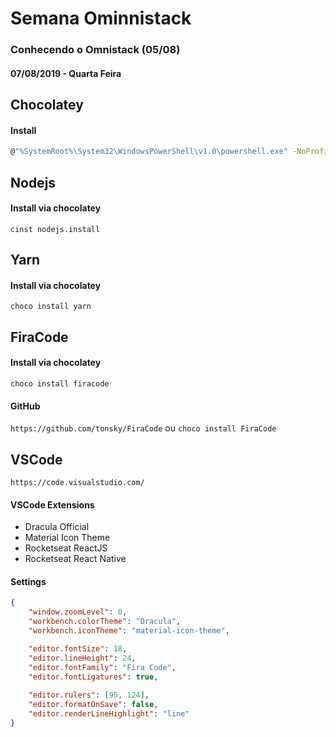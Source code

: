 # Semana Ominnistack
### Conhecendo o Omnistack (05/08)
#### 07/08/2019 - Quarta Feira

## Chocolatey
#### Install
```bash
@"%SystemRoot%\System32\WindowsPowerShell\v1.0\powershell.exe" -NoProfile -InputFormat None -ExecutionPolicy Bypass -Command "iex ((New-Object System.Net.WebClient).DownloadString('https://chocolatey.org/install.ps1'))" && SET "PATH=%PATH%;%ALLUSERSPROFILE%\chocolatey\bin"
```

## Nodejs
#### Install via chocolatey
``` cinst nodejs.install ```

## Yarn
#### Install via chocolatey
``` choco install yarn ```

## FiraCode
#### Install via chocolatey
``` choco install firacode ```
#### GitHub
``` https://github.com/tonsky/FiraCode ```
ou
``` choco install FiraCode ```

## VSCode
``` https://code.visualstudio.com/ ```

#### VSCode Extensions
- Dracula Official
- Material Icon Theme
- Rocketseat ReactJS
- Rocketseat React Native

#### Settings
``` json 
{
    "window.zoomLevel": 0,
    "workbench.colorTheme": "Dracula",
    "workbench.iconTheme": "material-icon-theme",

    "editor.fontSize": 18,
    "editor.lineHeight": 24,
    "editor.fontFamily": "Fira Code",
    "editor.fontLigatures": true,
    
    "editor.rulers": [95, 124],
    "editor.formatOnSave": false,
    "editor.renderLineHighlight": "line"
}
```
